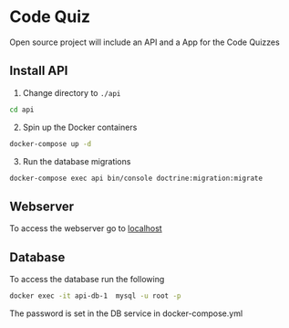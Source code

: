 # Code Quiz
Open source project will include an API and a App for the Code Quizzes

## Install API
1. Change directory to `./api`
```bash
cd api
```
2. Spin up the Docker containers
```bash
docker-compose up -d 
```

3. Run the database migrations
```bash
docker-compose exec api bin/console doctrine:migration:migrate 
```

## Webserver
To access the webserver go to [localhost](http://localhost)

## Database
To access the database run the following
```bash
docker exec -it api-db-1  mysql -u root -p 
```
The password is set in the DB service in docker-compose.yml

